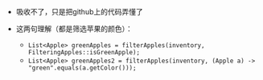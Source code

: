 * 吸收不了，只是把github上的代码弄懂了

* 这两句理解（都是筛选苹果的颜色）：
  * ```List<Apple> greenApples = filterApples(inventory, FilteringApples::isGreenApple);```
  * ```List<Apple> greenApples2 = filterApples(inventory, (Apple a) -> "green".equals(a.getColor()));```
